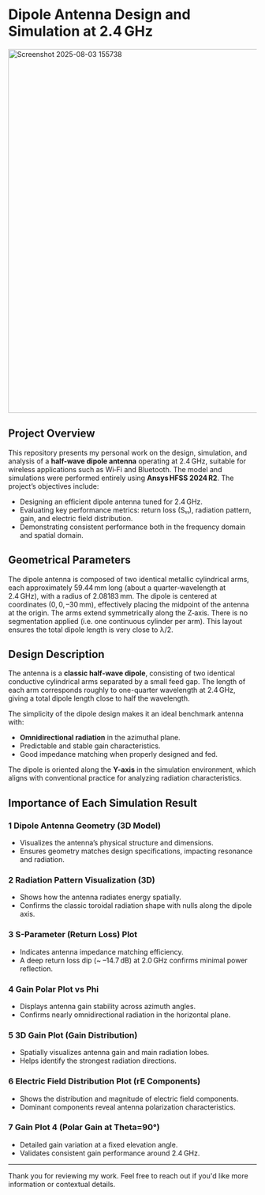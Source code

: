 # Dipole Antenna Design and Simulation at 2.4 GHz
<img width="1169" height="736" alt="Screenshot 2025-08-03 155738" src="https://github.com/user-attachments/assets/1631f0bd-feba-4cf2-b15b-e07a772f7f14" />

## Project Overview

This repository presents my personal work on the design, simulation, and analysis of a **half-wave dipole antenna** operating at 2.4 GHz, suitable for wireless applications such as Wi‑Fi and Bluetooth. The model and simulations were performed entirely using **Ansys HFSS 2024 R2**. The project’s objectives include:

- Designing an efficient dipole antenna tuned for 2.4 GHz.
- Evaluating key performance metrics: return loss (S₁₁), radiation pattern, gain, and electric field distribution.
- Demonstrating consistent performance both in the frequency domain and spatial domain.


## Geometrical Parameters

The dipole antenna is composed of two identical metallic cylindrical arms, each approximately 59.44 mm long (about a quarter-wavelength at 2.4 GHz), with a radius of 2.08183 mm. The dipole is centered at coordinates (0, 0, –30 mm), effectively placing the midpoint of the antenna at the origin. The arms extend symmetrically along the Z‑axis. There is no segmentation applied (i.e. one continuous cylinder per arm). This layout ensures the total dipole length is very close to λ/2.


## Design Description

The antenna is a **classic half-wave dipole**, consisting of two identical conductive cylindrical arms separated by a small feed gap. The length of each arm corresponds roughly to one-quarter wavelength at 2.4 GHz, giving a total dipole length close to half the wavelength.

The simplicity of the dipole design makes it an ideal benchmark antenna with:
- **Omnidirectional radiation** in the azimuthal plane.
- Predictable and stable gain characteristics.
- Good impedance matching when properly designed and fed.

The dipole is oriented along the **Y-axis** in the simulation environment, which aligns with conventional practice for analyzing radiation characteristics.



## Importance of Each Simulation Result

### 1️ Dipole Antenna Geometry (3D Model)  
- Visualizes the antenna’s physical structure and dimensions.  
- Ensures geometry matches design specifications, impacting resonance and radiation.

### 2️ Radiation Pattern Visualization (3D)  
- Shows how the antenna radiates energy spatially.  
- Confirms the classic toroidal radiation shape with nulls along the dipole axis.

### 3️ S-Parameter (Return Loss) Plot  
- Indicates antenna impedance matching efficiency.  
- A deep return loss dip (~ –14.7 dB) at 2.0 GHz confirms minimal power reflection.  

### 4️ Gain Polar Plot vs Phi  
- Displays antenna gain stability across azimuth angles.  
- Confirms nearly omnidirectional radiation in the horizontal plane.

### 5️ 3D Gain Plot (Gain Distribution)  
- Spatially visualizes antenna gain and main radiation lobes.  
- Helps identify the strongest radiation directions.

### 6️ Electric Field Distribution Plot (rE Components)  
- Shows the distribution and magnitude of electric field components.  
- Dominant components reveal antenna polarization characteristics.

### 7️ Gain Plot 4 (Polar Gain at Theta=90°)  
- Detailed gain variation at a fixed elevation angle.  
- Validates consistent gain performance around 2.4 GHz.

---

Thank you for reviewing my work. Feel free to reach out if you'd like more information or contextual details.
